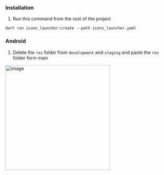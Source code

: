 <!-- Last update: Santiago Ducos - 6/2/25 -->

### Installation

1. Run this command from the root of the project

```
dart run icons_launcher:create --path icons_launcher.yaml
```

### Android

1. Delete the ```res``` folder from ```development``` and ```staging``` and paste the ```res``` folder form main

<img width="327" alt="image" src="https://github.com/user-attachments/assets/e6e837a2-a8bc-4e9a-879e-12b182971c54" />
